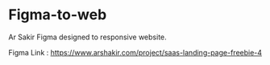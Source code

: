 # Figma-to-web
Ar Sakir Figma designed to responsive website.

Figma Link : https://www.arshakir.com/project/saas-landing-page-freebie-4
